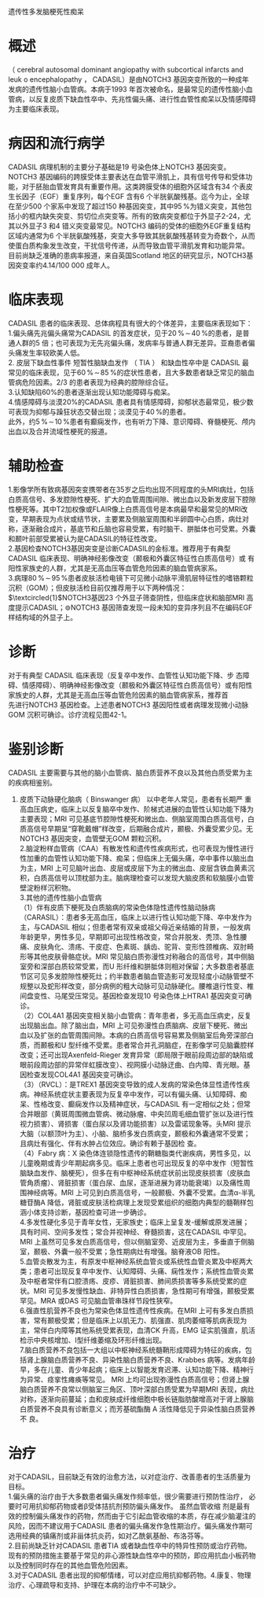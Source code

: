遗传性多发脑梗死性痴呆  
# 概述  
（ cerebral autosomal dominant angiopathy with subcortical infarcts and leuk o encephalopathy ， CADASIL）是由NOTCH3 基因突变所致的一种成年发病的遗传性脑小血管病。本病于1993 年首次被命名，是最常见的遗传性脑小血管病，以反复皮质下缺血性卒中、先兆性偏头痛、进行性血管性痴呆以及情感障碍为主要临床表现。  
# 病因和流行病学  
CADASIL 病理机制的主要分子基础是19 号染色体上NOTCH3 基因突变。NOTCH3 基因编码的跨膜受体主要表达在血管平滑肌上，具有信号传导和受体功能，对于胚胎血管发育具有重要作用。这类跨膜受体的细胞外区域含有34 个表皮生长因子（EGF）重复序列，每个EGF 含有6 个半胱氨酸残基。迄今为止，全球在至少500 个家系中发现了超过150 种基因突变，其中$95\,\%$为错义突变，其他包括小的框内缺失突变、剪切位点突变等。所有的致病突变都位于外显子2-24，尤其以外显子3 和4 错义突变最常见。NOTCH3 编码的受体的细胞外EGF重复结构区域内通常为6 个半胱氨酸残基，突变大多导致其胱氨酸残基转变为奇数个，从而使蛋白质构象发生改变，干扰信号传递，从而导致血管平滑肌发育和功能异常。  
目前尚缺乏准确的患病率报道，来自英国Scotland 地区的研究显示，NOTCH3基因突变率约4.14/100 000 成年人。  
# 临床表现  
CADASIL 患者的临床表现、总体病程具有很大的个体差异，主要临床表现如下：  
1.偏头痛先兆偏头痛常为CADASIL 的首发症状，见于$20\,\%\!\sim\!40\,\%$的患者，是普通人群的5 倍；也可表现为无先兆偏头痛，发病率与普通人群无差异。亚裔患者偏头痛发生率较欧美人低。  
2. 皮层下缺血性事件 短暂性脑缺血发作 （ TIA ） 和缺血性卒中是 CADASIL 最常见的临床表现，见于$60\,\%\!\sim\!85\,\%$的症状性患者，且大多数患者缺乏常见的脑血管病危险因素。2/3 的患者表现为经典的腔隙综合征。  
3.认知缺陷$60\%$的患者逐渐出现认知功能障碍与痴呆。  
4.情感障碍与淡漠$20\%$的CADASIL 患者具有情感障碍，抑郁状态最常见，极少数可表现为抑郁与躁狂状态交替出现；淡漠见于$40\,\%$的患者。  
此外，约$5\,\%\!\sim\!10\,\%$患者有癫痫发作，也有听力下降、意识障碍、脊髓梗死、颅内出血以及合并流域性梗死的报道。  
# 辅助检查  
1.影像学所有致病基因突变携带者在35岁之后均出现不同程度的头MRI病灶，包括白质高信号、多发腔隙性梗死、扩大的血管周围间隙、微出血以及新发皮层下腔隙性梗死等。其中T2加权像或FLAIR像上白质高信号是本病最早和最常见的MRI改变，早期表现为点状或结节状，主要累及侧脑室周围和半卵圆中心白质，病灶对称，逐渐融合成片，基底节和丘脑也容易受累，有时脑干、胼胝体也可受累。外囊和颞叶前部受累被认为是CADASIL的特征性改变。  
2.基因检查NOTCH3基因突变是诊断CADASIL的金标准。推荐用于有典型CADASIL 临床表现、明确神经影像改变（颞极和外囊区特征性白质高信号）或 有阳性家族史的人群，尤其是无高血压等血管危险因素的脑血管病家系。  
3.病理$80\,\%\!\sim\!95\,\%$患者皮肤活检电镜下可见微小动脉平滑肌层特征性的嗜铬颗粒沉积（GOM）；但皮肤活检目前仅推荐用于以下两种情况：$\textcircled{1}$NOTCH3基因23 个外显子筛查阴性，但临床症状和脑部MRI 高度提示CADASIL；$\circledcirc$NOTCH3 基因筛查发现一段未知的变异序列且不在编码EGF 样结构域的外显子上。  
# 诊断  
对于有典型 CADASIL  临床表现（反复卒中发作、血管性认知功能下降、步 态障碍、情感障碍）、明确神经影像改变（颞极和外囊区特征性白质高信号）或有阳性家族史的人群，尤其是无高血压等血管危险因素的脑血管病家系，推荐首  
先进行NOTCH3 基因检查。上述患者NOTCH3 基因阳性或者病理发现微小动脉GOM 沉积可确诊。诊疗流程见图42-1。  
# 鉴别诊断  
CADASIL 主要需要与其他的脑小血管病、脑白质营养不良以及其他白质受累为主的疾病相鉴别。  
1. 皮质下动脉硬化脑病（ Binswanger  病） 以中老年人常见，患者有长期严 重高血压病史，临床上以反复脑卒中发作、阶梯式进展的血管性认知功能下降为主要表现；MRI 可见基底节腔隙性梗死和微出血、侧脑室周围白质高信号，白质高信号早期呈“穿靴戴帽”样改变，后期融合成片，颞极、外囊受累少见。无NOTCH3 基因突变，血管壁无GOM 颗粒沉积。  
2.脑淀粉样血管病（CAA）有散发性和遗传性疾病形式，也可表现为慢性进行性加重的血管性认知功能下降、痴呆；但临床上无偏头痛，卒中事件以脑出血为主，MRI 上可见脑叶出血、皮层或皮层下为主的微出血、皮层含铁血黄素沉积，白质高信号以顶枕部为主。脑病理检查可以发现大脑皮质和软脑膜小血管壁淀粉样沉积物。  
3.其他的遗传性脑小血管病  
（1）伴有皮质下梗死及白质脑病的常染色体隐性遗传性脑动脉病  
（CARASIL）：患者多无高血压，临床上以进行性认知功能下降、卒中发作为主，与CADASIL 相似；但患者常有双亲或祖父母近亲结婚的背景，一般发病年龄更早，男性多见，早期即可出现性格改变，常合并脱发、秃顶、急性腰痛、皮肤角化、溃疡、干皮症、色素斑、龋齿、驼背、变形性颈椎病、双肘畸形等其他皮肤骨骼症状。MRI 常见脑白质弥漫性对称融合的高信号，其中侧脑室旁和深部白质较常受累，而U 形纤维和胼胝体则相对保留；大多数患者基底节区可见多发腔隙性梗死灶；约半数患者脑血管造影可发现轻度小动脉管壁不规整以及蛇形样改变，部分病例的粗大动脉可见动脉硬化。腰椎退行性变、椎间盘变性、马尾受压常见。基因检查发现10 号染色体上HTRA1 基因突变可确诊。  
（2）COL4A1 基因突变相关脑小血管病：青年患者，多无高血压病史，反复出现脑出血。除了脑出血，MRI 上可见弥漫性白质脑病、皮层下梗死、微出  
血以及扩张的血管周围间隙。本病的白质高信号容易累及侧脑室后角旁深部白质，而颞极和U 型纤维不受累。患者常合并孔洞脑症，在影像学可见脑囊腔样改变；还可出现Axenfeld-Rieger 发育异常（即局限于眼前段周边部的缺陷或眼前段周边部的异常伴虹膜改变）、视网膜小动脉迂曲、白内障、青光眼。基因检查发现COL4A1 基因突变可确诊。  
（3）（RVCL）：是TREX1 基因突变导致的成人发病的常染色体显性遗传性疾病。神经系统症状主要表现为反复卒中发作，可以有偏头痛、认知障碍、痴呆、性格改变、癫痫发作以及精神症状，与CADASIL 有一定相似之处；但常合并眼部（黄斑周围微血管病、微动脉瘤、中央凹周毛细血管扩张以及进行性视力损害）、肾损害（蛋白尿以及肾功能损害）以及雷诺现象等。头MRI 提示大脑（以额顶叶为主）、小脑、脑桥多发白质病变，颞极和外囊通常不受累；且病灶有强化、伴有水肿占位效应。确诊有赖于基因检 查。  
（4）Fabry 病：X 染色体连锁隐性遗传的鞘糖脂类代谢疾病，男性多见，以儿童晚期或青少年期起病多见。临床上患者也可出现反复的卒中发作（短暂性脑缺血发作、脑梗死），但多在有中枢神经系统症状前出现皮肤损害（皮肤血管角质瘤）、肾脏损害（蛋白尿、血尿，逐渐进展为肾功能衰竭）以及痛性周围神经病等。MRI 上可见到白质高信号，一般颞极、外囊不受累。血清α-半乳糖苷酶A 降低，肾脏或皮肤活检病理上发现受累组织的细胞内典型的髓鞘样包涵小体支持诊断，基因检查可进一步确诊。  
4.多发性硬化多见于青年女性，无家族史；临床上呈复发-缓解或原发进展；具有时间、空间多发性；常合并视神经、脊髓损害，这在CADASIL 中罕见。MRI 上虽然可见多发白质高信号，但以侧脑室旁、近皮层为主，多垂直于侧脑室，颞极、外囊一般不受累；急性期病灶有增强。脑脊液OB 阳性。  
5.血管炎散发为主，有原发中枢神经系统血管炎或系统性血管炎累及中枢两大类；患者可出现反复卒中发作、认知障碍、头痛、痫性发作；系统性血管炎累及中枢者常伴有口腔溃疡、皮疹、肾脏损害、肺间质损害等多系统受累的症状。MRI 可见多发慢性缺血、非特异性白质损害，急性期可有增强，颞极受累罕见。MRA 或DAS 可见脑血管串珠样节段性狭窄。  
6.强直性肌营养不良也为常染色体显性遗传性疾病。在MRI 上可有多发白质损害，常有颞极受累；但是临床上以肌无力、肌强直、肌肉萎缩等肌病表现为主，常伴白内障等其他系统受累表现，血清CK 升高，EMG 证实肌强直，肌活检示中央核增加、Ⅰ型纤维萎缩及环形纤维出现。  
7.脑白质营养不良包括一大组以中枢神经系统髓鞘形成障碍为特征的疾病，包括肾上腺脑白质营养不良、异染性脑白质营养不良、Krabbes 病等。发病年龄早，多在儿童、青少年起病；临床上以智能发育迟滞、认知功能下降、精神行为异常、痉挛性瘫痪等常见。 MRI  上均可出现弥漫性白质高信号；但肾上腺 脑白质营养不良常以侧脑室三角区、顶叶深部白质受累为早期MRI 表现，病灶对称，逐渐向前蔓延；血和皮肤成纤维细胞中极长链脂肪酸增高对于肾上腺脑白质营养不良具有诊断意义；而芳基硫酯酶 A  活性降低见于异染性脑白质营养不 良。  
# 治疗  
对于CADASIL，目前缺乏有效的治愈方法，以对症治疗、改善患者的生活质量为目标。  
1.偏头痛的治疗由于大多数患者偏头痛发作频率低，很少需要进行预防性治疗， 必要时可用抗抑郁药物或者β受体拮抗剂预防偏头痛发作。 虽然血管收缩 剂是最有效的控制偏头痛发作的药物，然而由于它引起血管收缩的本质，存在减少脑灌注的风险，因而不建议用于CADASIL 患者的偏头痛发作急性期治疗。偏头痛发作期可选用经典的镇痛剂或非甾体抗炎药，如对乙酰氨基酚、布洛芬等。  
2.目前尚缺乏针对CADASIL 患者TIA 或者缺血性卒中的特异性预防或治疗药物。现有的预防措施主要基于常见的非心源性缺血性卒中的预防，即应用抗血小板药物以及控制同时存在的其他血管危险因素。  
3.对于CADASIL 患者出现的抑郁情绪，可以对症应用抗抑郁药物。4.康复、物理治疗、心理疏导和支持、护理在本病的治疗中不可缺少。  
